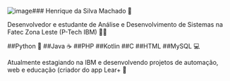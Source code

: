 ![image](https://github.com/user-attachments/assets/f63fa8ca-9cf5-4127-9f98-03de673bfcf6)### Henrique da Silva Machado 🚀

Desenvolvedor e estudante de Análise e Desenvolvimento de Sistemas na Fatec Zona Leste (P-Tech IBM) 👨‍💻

##Python 🐍 
##Java ☕
##PHP 
##Kotlin
##C
##HTML 
##MySQL 💻

Atualmente estagiando na IBM e desenvolvendo projetos de automação, web e educação (criador do app Lear+ 📱
